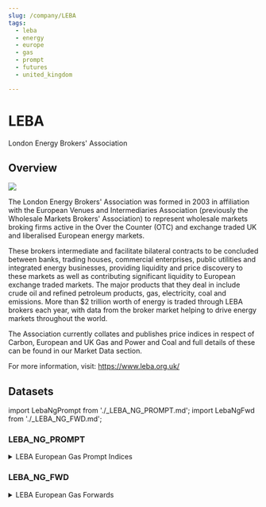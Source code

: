 ```yaml
---
slug: /company/LEBA
tags:
  - leba
  - energy
  - europe
  - gas
  - prompt
  - futures
  - united_kingdom

---
```


LEBA
============================================================

London Energy Brokers' Association

## Overview

![](/img/data/leba.png)

The London Energy Brokers' Association was formed in 2003 in affiliation with the European Venues and Intermediaries Association (previously the Wholesale Markets Brokers' Association) to represent wholesale markets broking firms active in the Over the Counter (OTC) and exchange traded UK and liberalised European energy markets.

These brokers intermediate and facilitate bilateral contracts to be concluded between banks, trading houses, commercial enterprises, public utilities and integrated energy businesses, providing liquidity and price discovery to these markets as well as contributing significant liquidity to European exchange traded markets. The major products that they deal in include crude oil and refined petroleum products, gas, electricity, coal and emissions. More than $2 trillion worth of energy is traded through LEBA brokers each year, with data from the broker market helping to drive energy markets throughout the world.

The Association currently collates and publishes price indices in respect of Carbon, European and UK Gas and Power and Coal and full details of these can be found in our Market Data section.

For more information, visit: https://www.leba.org.uk/

## Datasets
import LebaNgPrompt from './_LEBA_NG_PROMPT.md';
import LebaNgFwd from './_LEBA_NG_FWD.md';


### LEBA_NG_PROMPT
<details>
<summary>LEBA European Gas Prompt Indices</summary>
<LebaNgPrompt />
</details>

### LEBA_NG_FWD
<details>
<summary>LEBA European Gas Forwards</summary>
<LebaNgFwd />
</details>